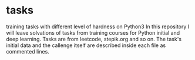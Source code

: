 # tasks
training tasks with different level of hardness on Python3
In this repository I will leave solvations of tasks from training courses for Python initial and deep learning. Tasks are from leetcode, stepik.org and so on.
The task's initial data and the callenge itself are described inside each file as commented lines. 
